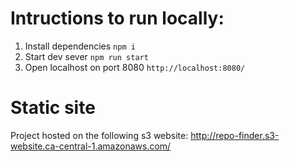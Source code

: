 # Intructions to run locally:
1. Install dependencies `npm i`
2. Start dev sever `npm run start`
3. Open localhost on port 8080 `http://localhost:8080/`

# Static site
Project hosted on the following s3 website:
http://repo-finder.s3-website.ca-central-1.amazonaws.com/
